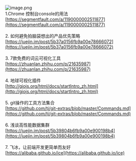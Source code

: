![image.png](https://cdn.nlark.com/yuque/0/2020/png/132503/1605582775641-8febf27f-d7ad-46b1-9496-3945477ade89.png#height=720&id=hoN1p&margin=%5Bobject%20Object%5D&name=image.png&originHeight=720&originWidth=1080&originalType=binary&size=1508557&status=done&style=none&width=1080)<br />1.Chrome 控制台console的用法<br />[https://segmentfault.com/a/1190000002511877](https://segmentfault.com/a/1190000002511877)<br />
<br />2. 如何避免拍脑袋想出的产品优先策略<br />[https://juejin.im/post/5b37a0156fb9a00e78666072](https://juejin.im/post/5b37a0156fb9a00e78666072)<br />
<br />3. 7款免费的词云可视化工具<br />[https://zhuanlan.zhihu.com/p/21635987](https://zhuanlan.zhihu.com/p/21635987)<br />
<br />4. 地球可视化插件<br />[http://giojs.org/html/docs/startIntro_zh.html](http://giojs.org/html/docs/startIntro_zh.html)<br />
<br />5. git操作的工具方法集合<br />[https://github.com/tj/git-extras/blob/master/Commands.md](https://github.com/tj/git-extras/blob/master/Commands.md)<br />
<br />6. 浅谈高性能数据集群<br />[https://juejin.im/post/5b39804b6fb9a00e900198b4](https://juejin.im/post/5b39804b6fb9a00e900198b4)<br />
<br />7. 飞冰，让前端开发更简单而友好<br />[https://alibaba.github.io/ice](https://alibaba.github.io/ice)
